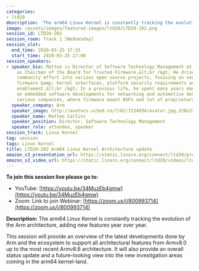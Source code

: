 ```yaml
---
categories:
- ltd20
description: 'The arm64 Linux Kernel is constantly tracking the evolution of the Arm architecture, adding new features year over year.'
image: /assets/images/featured-images/ltd20/LTD20-202.png
session_id: LTD20-202
session_room: Track 1 [Wednesday]
session_slot:
  end_time: 2020-03-25 17:25
  start_time: 2020-03-25 17:00
session_speakers:
- speaker_bio: Matteo is Director of Software Technology Management at Arm and serves
    as Chairman of the Board for Trusted Firmware.&lt;br /&gt; He drives Arm&#39;s
    community effort into various open source projects, focusing on security architectures,
    firmware &amp; kernel interfaces, platform security requirements and ecosystem
    enablement.&lt;br /&gt; In a previous life, he spent many years managing and working
    on embedded software developments for networking and automotive devices across
    various companies, where firmware meant BSPs and lot of proprietary headache.
  speaker_company: Arm
  speaker_image: http://avatars.sched.co/7/02/7234934/avatar.jpg.320x320px.jpg?189
  speaker_name: Matteo Carlini
  speaker_position: Director, Software Technology Management
  speaker_role: attendee, speaker
session_track: Linux Kernel
tag: session
tags: Linux Kernel
title: LTD20-202 Arm64 Linux Kernel Architecture update
amazon_s3_presentation_url: https://static.linaro.org/connect/ltd20/presentations/LTD20-202-0.pdf
amazon_s3_video_url: https://static.linaro.org/connect/ltd20/videos/ltd20-202.mp4
---
```

**To join this session live please go to:**

*   YouTube: [https://youtu.be/34MuzEb4gmw](https://youtu.be/34MuzEb4gmw)
*   Zoom: Link to join Webinar: [https://zoom.us/j/800993714](https://zoom.us/j/800993714)

**Description:**
The arm64 Linux Kernel is constantly tracking the evolution of the Arm architecture, adding new features year over year.

This session will provide an overview of the latest developments done by Arm and the ecosystem to support all architectural features from Armv8.0 up to the most recent Armv8.6 architecture.
It will also provide an overall status update and a future-looking view into the new investigation areas coming in the arm64 kernel-land.
